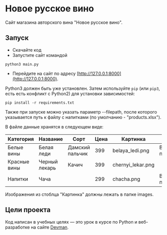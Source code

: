 # Новое русское вино

Сайт магазина авторского вина "Новое русское вино".

## Запуск

- Скачайте код
- Запустите сайт командой 
```
python3 main.py
```
- Перейдите на сайт по адресу [http://127.0.0.1:8000](http://127.0.0.1:8000).

Python3 должен быть уже установлен. 
Затем используйте `pip` (или `pip3`, есть есть конфликт с Python2) для установки зависимостей:
```
pip install -r requirements.txt
```

Также при запуске можно указать параметр --filepath, после которого указывается путь к файлу с напитками (по умолчанию - "products.xlsx").

В файле данные хранятся в следующем виде:

Категория    | Название      | Сорт            | Цена | Картинка          | Акция                |
-------------|---------------|-----------------|------|-------------------|----------------------|
Белые вины   | Белая леди    | Дамский пальчик | 399  | belaya_ledi.png   | Выгодное предложение |
Красные вины | Черный лекарь | Качич           | 399  | chernyi_lekar.png |                      |
Напитки      | Чача          |                 | 299  | chacha.png        | Выгодное предложение |

Изображения из стоблца "Картинка" должны лежать в папке images.

## Цели проекта

Код написан в учебных целях — это урок в курсе по Python и веб-разработке на сайте [Devman](https://dvmn.org).
